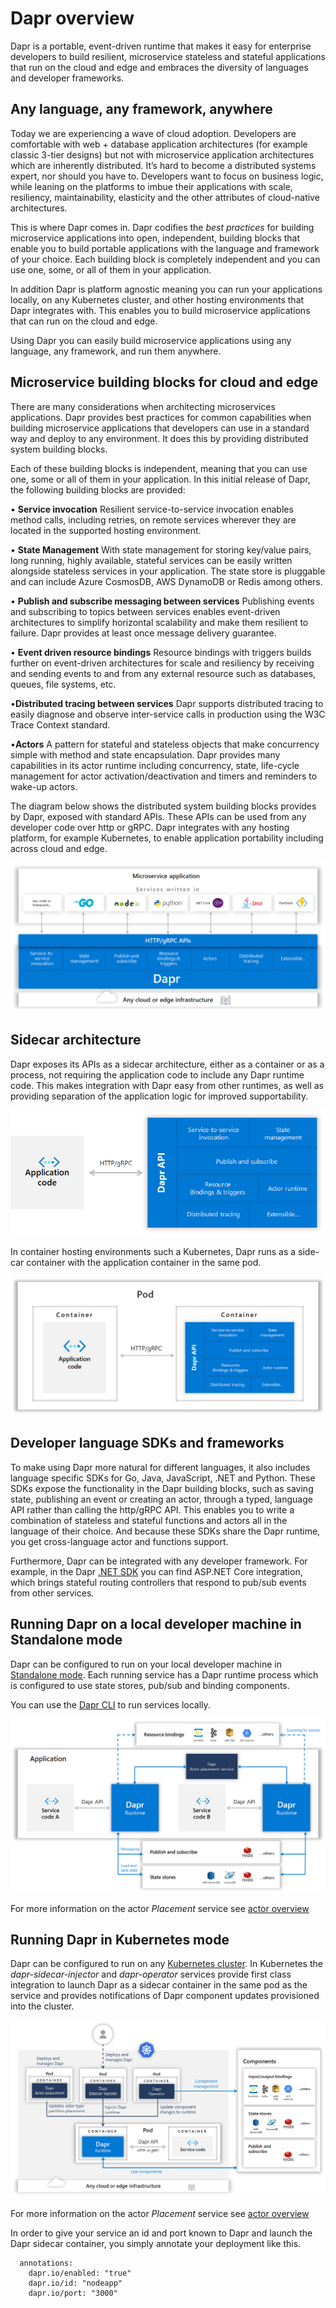 
# Dapr overview

Dapr is a portable, event-driven runtime that makes it easy for enterprise developers to build resilient, microservice stateless and stateful applications that run on the cloud and edge and embraces the diversity of languages and developer frameworks.

## Any language, any framework, anywhere

Today we are experiencing a wave of cloud adoption. Developers are comfortable with web + database application architectures (for example classic 3-tier designs) but not with microservice application architectures which are inherently distributed. It’s hard to become a distributed systems expert, nor should you have to. Developers want to focus on business logic, while leaning on the platforms to imbue their applications with scale, resiliency, maintainability, elasticity and the other attributes of cloud-native architectures.

This is where Dapr comes in. Dapr codifies the *best practices* for building microservice applications into open, independent, building blocks that enable you to build portable applications with the language and framework of your choice. Each building block is completely independent and you can use one, some, or all of them in your application.

In addition Dapr is platform agnostic meaning you can run your applications locally, on any Kubernetes cluster, and other hosting environments that Dapr integrates with. This enables you to build microservice applications that can run on the cloud and edge.

Using Dapr you can easily build microservice applications using any language, any framework, and run them anywhere.

## Microservice building blocks for cloud and edge

There are many considerations when architecting microservices applications. Dapr provides best practices for common capabilities when building microservice applications that developers can use in a standard way and deploy to any environment. It does this by providing distributed system building blocks.

Each of these building blocks is independent, meaning that you can use one, some or all of them in your application. In this initial release of Dapr, the following building blocks are provided:

• **Service invocation** Resilient service-to-service invocation enables method calls, including retries, on remote services wherever they are located in the supported hosting environment.

• **State Management** With state management for storing key/value pairs, long running, highly available, stateful services can be easily written alongside stateless services in your application. The state store is pluggable and can include Azure CosmosDB, AWS DynamoDB or Redis among others.

• **Publish and subscribe messaging between services** Publishing events and subscribing to topics between services enables event-driven architectures to simplify horizontal scalability and make them resilient to failure. Dapr provides at least once message delivery guarantee.

• **Event driven resource bindings** Resource bindings with triggers builds further on event-driven architectures for scale and resiliency by receiving and sending events to and from any external resource such as databases, queues, file systems, etc.

•**Distributed tracing between services** Dapr supports distributed tracing to easily diagnose and observe inter-service calls in production using the W3C Trace Context standard.

•**Actors** A pattern for stateful and stateless objects that make concurrency simple with method and state encapsulation. Dapr provides many capabilities in its actor runtime including concurrency, state, life-cycle management for actor activation/deactivation and timers and reminders to wake-up actors.

The diagram below shows the distributed system building blocks provides by Dapr, exposed with standard APIs. These APIs can be used from any developer code over http or gRPC. Dapr integrates with any hosting platform, for example Kubernetes, to enable application portability including across cloud and edge.

![Dapr overview](images/overview.png)

## Sidecar architecture

Dapr exposes its APIs as a sidecar architecture, either as a container or as a process, not requiring the application code to include any Dapr runtime code. This makes integration with Dapr easy from other runtimes, as well as providing separation of the application logic for improved supportability.

![Dapr overview](images/overview-sidecar.png)

In container hosting environments such a Kubernetes, Dapr runs as a side-car container with the application container in the same pod.

![Dapr overview](images/overview-sidecar-kubernetes.png)

## Developer language SDKs and frameworks

To make using Dapr more natural for different languages, it also includes language specific SDKs for Go, Java, JavaScript, .NET and Python. These SDKs expose the functionality in the Dapr building blocks, such as saving state, publishing an event or creating an actor, through a typed, language API rather than calling the http/gRPC API. This enables you to write a combination of stateless and stateful functions and actors all in the language of their choice. And because these SDKs share the Dapr runtime, you get cross-language actor and functions support.

Furthermore, Dapr can be integrated with any developer framework. For example, in the Dapr [.NET SDK](https://github.com/dapr/dotnet-sdk) you can find ASP.NET Core integration, which brings stateful routing controllers that respond to pub/sub events from other services.

## Running Dapr on a local developer machine in Standalone mode

Dapr can be configured to run on your local developer machine in [Standalone mode](./getting-started). Each running service has a Dapr runtime process which is configured to use state stores, pub/sub and binding components.  

You can use the [Dapr CLI](https://github.com/dapr/cli) to run services locally.

![Dapr overview](images/overview_standalone.png)

For more information on the actor *Placement* service see [actor overview](/concepts/actor/actor_overview.md#distribution-and-failover)

## Running Dapr in Kubernetes mode

Dapr can be configured to run on any [Kubernetes cluster](https://github.com/dapr/samples/tree/master/2.hello-kubernetes). In Kubernetes the *dapr-sidecar-injector* and *dapr-operator* services provide first class integration to launch Dapr as a sidecar container in the same pod as the service and provides notifications of Dapr component updates provisioned into the cluster.

![Dapr overview](images/overview_kubernetes.png)

For more information on the actor *Placement* service see [actor overview](/concepts/actor/actor_overview.md#distribution-and-failover)

In order to give your service an id and port known to Dapr and launch the Dapr sidecar container, you simply annotate your deployment like this.

      annotations:
        dapr.io/enabled: "true"
        dapr.io/id: "nodeapp"
        dapr.io/port: "3000"
